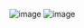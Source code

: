 ![image](https://github.com/adisagar2003/BugsbunnyAndroid/assets/69413640/05f0eeb0-f2d4-4a2f-a269-ab879620d80c)
![image](https://github.com/adisagar2003/BugsbunnyAndroid/assets/69413640/23b46186-ecb6-444a-9006-935d8451710b)
